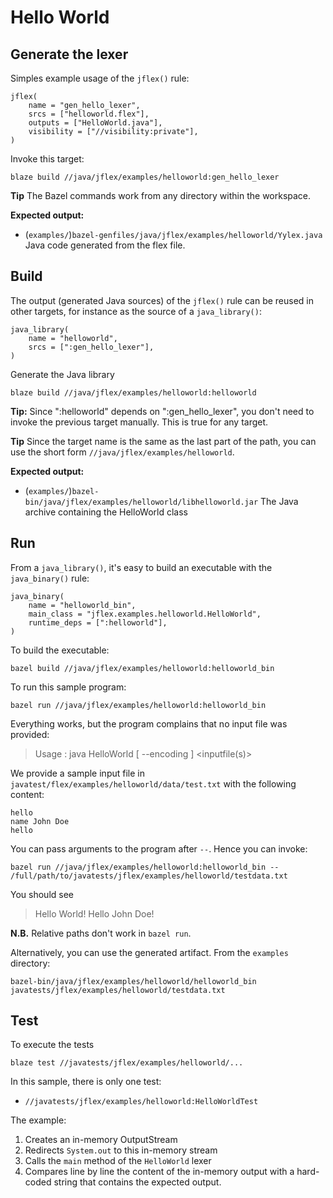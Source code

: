 # Hello World

## Generate the lexer

Simples example usage of the `jflex()` rule:

    jflex(
        name = "gen_hello_lexer",
        srcs = ["helloworld.flex"],
        outputs = ["HelloWorld.java"],
        visibility = ["//visibility:private"],
    )

Invoke this target:

    blaze build //java/jflex/examples/helloworld:gen_hello_lexer


**Tip** The Bazel commands work from any directory within the workspace.

**Expected output:**

* (`examples/`)`bazel-genfiles/java/jflex/examples/helloworld/Yylex.java`
  Java code generated from the flex file.


## Build

The output (generated Java sources) of the `jflex()` rule can be reused in other targets, for
instance as the source of a `java_library()`:

    java_library(
        name = "helloworld",
        srcs = [":gen_hello_lexer"],
    )

Generate the Java library

    blaze build //java/jflex/examples/helloworld:helloworld

**Tip:** Since ":helloworld" depends on ":gen_hello_lexer", you don't need to invoke the previous
target manually. This is true for any target.

**Tip** Since the target name is the same as the last part of the path, you can use the short form
`//java/jflex/examples/helloworld`.

**Expected output:**

* (`examples/`)`bazel-bin/java/jflex/examples/helloworld/libhelloworld.jar`
  The Java archive containing the HelloWorld class


## Run

From a `java_library()`, it's easy to build an executable with the `java_binary()` rule:

    java_binary(
        name = "helloworld_bin",
        main_class = "jflex.examples.helloworld.HelloWorld",
        runtime_deps = [":helloworld"],
    )

To build the executable:

    bazel build //java/jflex/examples/helloworld:helloworld_bin
    
To run this sample program:

    bazel run //java/jflex/examples/helloworld:helloworld_bin
    
Everything works, but the program complains that no input file was provided:

> Usage : java HelloWorld [ --encoding <name> ] <inputfile(s)>

We provide a sample input file in `javatest/flex/examples/helloworld/data/test.txt` with the
following content:

```
hello
name John Doe
hello
``` 

You can pass arguments to the program after `--`. 
Hence you can invoke:                                                                            

    bazel run //java/jflex/examples/helloworld:helloworld_bin -- /full/path/to/javatests/jflex/examples/helloworld/testdata.txt
    
You should see

> Hello World!
> Hello John Doe!

**N.B.** Relative paths don't work in `bazel run`.

Alternatively, you can use the generated artifact. From the `examples` directory:

    bazel-bin/java/jflex/examples/helloworld/helloworld_bin javatests/jflex/examples/helloworld/testdata.txt
    


## Test 

To execute the tests

    blaze test //javatests/jflex/examples/helloworld/...

In this sample, there is only one test:

- `//javatests/jflex/examples/helloworld:HelloWorldTest`

The example:

1. Creates an in-memory OutputStream
2. Redirects `System.out` to this in-memory stream
3. Calls the `main` method of the `HelloWorld` lexer
4. Compares line by line the content of the in-memory output
   with a hard-coded string that contains the expected output.
